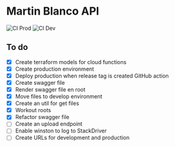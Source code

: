 # Martin Blanco API

![CI Prod](https://github.com/pataruco/martin-blanco/workflows/CI%20Prod/badge.svg)
![CI Dev](https://github.com/pataruco/martin-blanco/workflows/CI%20Dev/badge.svg)

## To do

- [x] Create terraform models for cloud functions
- [x] Create production environment
- [x] Deploy production when release tag is created GitHub action
- [x] Create swagger file
- [x] Render swagger file en root
- [x] Move files to develop environment
- [x] Create an util for get files
- [x] Workout roots
- [x] Refactor swagger file
- [ ] Create an upload endpoint
- [ ] Enable winston to log to StackDriver
- [ ] Create URLs for development and production
